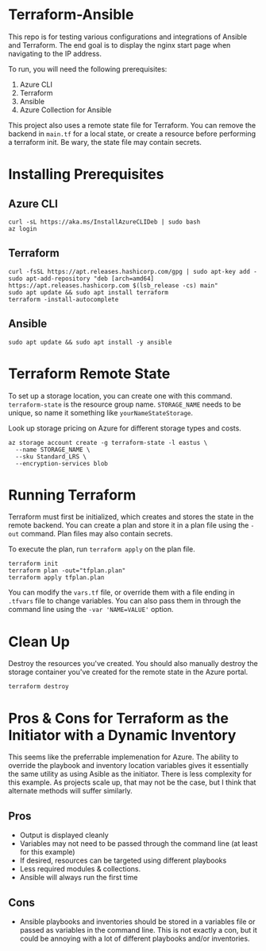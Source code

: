 # Terraform-Ansible
This repo is for testing various configurations and integrations of Ansible and Terraform. The end goal is to display the nginx start page when navigating to the IP address.

To run, you will need the following prerequisites:

1. Azure CLI
2. Terraform
3. Ansible
4. Azure Collection for Ansible

This project also uses a remote state file for Terraform. You can remove the backend in `main.tf` for a local state, or create a resource before performing a terraform init. Be wary, the state file may contain secrets. 

# Installing Prerequisites

## Azure CLI
```
curl -sL https://aka.ms/InstallAzureCLIDeb | sudo bash
az login
```

## Terraform
```
curl -fsSL https://apt.releases.hashicorp.com/gpg | sudo apt-key add -
sudo apt-add-repository "deb [arch=amd64] https://apt.releases.hashicorp.com $(lsb_release -cs) main"
sudo apt update && sudo apt install terraform
terraform -install-autocomplete
```

## Ansible
```
sudo apt update && sudo apt install -y ansible
```

# Terraform Remote State

To set up a storage location, you can create one with this command. `terraform-state` is the resource group name. `STORAGE_NAME` needs to be unique, so name it something like `yourNameStateStorage`. 

Look up storage pricing on Azure for different storage types and costs.
```
az storage account create -g terraform-state -l eastus \
  --name STORAGE_NAME \
  --sku Standard_LRS \
  --encryption-services blob
```

# Running Terraform
Terraform must first be initialized, which creates and stores the state in the remote backend. You can create a plan and store it in a plan file using the `-out` command. Plan files may also contain secrets. 

To execute the plan, run `terraform apply` on the plan file.
```
terraform init
terraform plan -out="tfplan.plan"
terraform apply tfplan.plan
```
You can modify the `vars.tf` file, or override them with a file ending in `.tfvars` file to change variables. You can also pass them in through the command line using the `-var 'NAME=VALUE'` option.

# Clean Up
Destroy the resources you've created. You should also manually destroy the storage container you've created for the remote state in the Azure portal.
```
terraform destroy
```

# Pros & Cons for Terraform as the Initiator with a Dynamic Inventory
This seems like the preferrable implemenation for Azure. The ability to override the playbook and inventory location variables gives it essentially the same utility as using Asible as the initiator. There is less complexity for this example. As projects scale up, that may not be the case, but I think that alternate methods will suffer similarly.

## Pros
- Output is displayed cleanly
- Variables may not need to be passed through the command line (at least for this example)
- If desired, resources can be targeted using different playbooks
- Less required modules & collections.
- Ansible will always run the first time

## Cons
- Ansible playbooks and inventories should be stored in a variables file or passed as variables in the command line. This is not exactly a con, but it could be annoying with a lot of different playbooks and/or inventories. 
